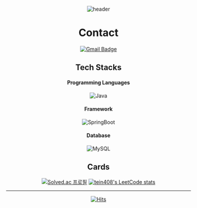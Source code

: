 <div align = "center">

  ![header](https://capsule-render.vercel.app/api?type=waving&color=auto&height=300&section=header&text=Hello%20World!&fontSize=90)
  
  # Contact
  [![Gmail Badge](https://img.shields.io/badge/Gmail-d14836?style=flat-square&logo=Gmail&logoColor=white&link=mailto:tein408@gmail.com)](mailto:tein408@gmail.com)
  
  ## Tech Stacks
  #### Programming Languages
  ![Java](https://img.shields.io/badge/Java-007396.svg?&style=for-the-badge&logo=Java&logoColor=white)
  <!-- ![Kotlin](https://img.shields.io/badge/Kotlin-7F52FF.svg?&style=for-the-badge&logo=Kotlin&logoColor=white) -->

  #### Framework
  ![SpringBoot](https://img.shields.io/badge/SpringBoot-6DB33F.svg?&style=for-the-badge&logo=SpringBoot&logoColor=white)

  #### Database
  ![MySQL](https://img.shields.io/badge/MySQL-4479A1.svg?&style=for-the-badge&logo=MySQL&logoColor=white)

  ## Cards
  [![Solved.ac 프로필](http://mazassumnida.wtf/api/v2/generate_badge?boj=aria22408)](https://solved.ac/aria22408)
  [![tein408's LeetCode stats](https://leetcode-stats-six.vercel.app/api?username=tein408&theme=dark)](https://leetcode.com/tein408/)

  <hr>
  
  [![Hits](https://hits.seeyoufarm.com/api/count/incr/badge.svg?url=https%3A%2F%2Fgithub.com%2Ftein408%2F&count_bg=%237F52FF&title_bg=%23007396&icon=&icon_color=%237F52FF&title=hits&edge_flat=true)](https://github.com/tein408)
  
 </div>
 
<!--
**tein408/tein408** is a ✨ _special_ ✨ repository because its `README.md` (this file) appears on your GitHub profile.

Here are some ideas to get you started:

- 🔭 I’m currently working on ...
- 🌱 I’m currently learning ...
- 👯 I’m looking to collaborate on ...
- 🤔 I’m looking for help with ...
- 💬 Ask me about ...
- 📫 How to reach me: ...
- 😄 Pronouns: ...
- ⚡ Fun fact: ...
-->
